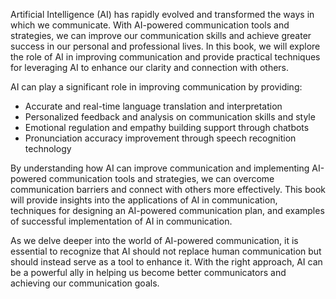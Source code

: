 
Artificial Intelligence (AI) has rapidly evolved and transformed the ways in which we communicate. With AI-powered communication tools and strategies, we can improve our communication skills and achieve greater success in our personal and professional lives. In this book, we will explore the role of AI in improving communication and provide practical techniques for leveraging AI to enhance our clarity and connection with others.

AI can play a significant role in improving communication by providing:

* Accurate and real-time language translation and interpretation
* Personalized feedback and analysis on communication skills and style
* Emotional regulation and empathy building support through chatbots
* Pronunciation accuracy improvement through speech recognition technology

By understanding how AI can improve communication and implementing AI-powered communication tools and strategies, we can overcome communication barriers and connect with others more effectively. This book will provide insights into the applications of AI in communication, techniques for designing an AI-powered communication plan, and examples of successful implementation of AI in communication.

As we delve deeper into the world of AI-powered communication, it is essential to recognize that AI should not replace human communication but should instead serve as a tool to enhance it. With the right approach, AI can be a powerful ally in helping us become better communicators and achieving our communication goals.
